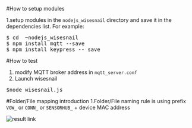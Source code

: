 #How to setup modules

1.setup modules in the `nodejs_wisesnail` directory and save it in the dependencies list. For example:
<pre>
$ cd  ~nodejs_wisesnail
$ npm install mqtt --save
$ npm install keypress -- save
</pre>

#How to test
1. modify MQTT broker address in `mqtt_server.conf`
2. Launch wisesnail
<pre>
$node wisesnail.js
</pre>

#Folder/File mapping introduction
1.Folder/File naming rule is using prefix `VGW_` or `CONN_` or `SENSORHUB_` + device MAC address 

![result link](https://github.com/ivan0124/my-study/blob/master/nodejs_wisesnail/images/20161011_nodejs_wisesnail_1.png)
